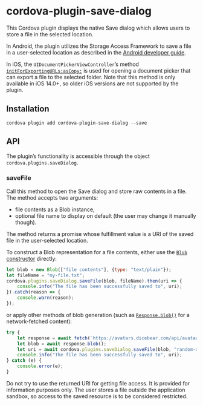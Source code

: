 # cordova-plugin-save-dialog

This Cordova plugin displays the native Save dialog which allows users to store a file in the selected location.

In Android, the plugin utilizes the Storage Access Framework to save a file in a user-selected location as described in the [Android developer guide](https://developer.android.com/training/data-storage/shared/documents-files#create-file).

In iOS, the `UIDocumentPickerViewController`’s method [`initForExportingURLs:asCopy:`](https://developer.apple.com/documentation/uikit/uidocumentpickerviewcontroller/3566731-initforexportingurls?language=objc) is used for opening a document picker that can export a file to the selected folder. Note that this method is only available in iOS 14.0+, so older iOS versions are not supported by the plugin.

## Installation

```
cordova plugin add cordova-plugin-save-dialog --save
```

## API

The plugin’s functionality is accessible through the object `cordova.plugins.saveDialog`.

### saveFile

Call this method to open the Save dialog and store raw contents in a file. The method accepts two arguments:

* file contents as a Blob instance,
* optional file name to display on default (the user may change it manually though).

The method returns a promise whose fulfillment value is a URI of the saved file in the user-selected location.

To construct a Blob representation for a file contents, either use the [`Blob` constructor](https://developer.mozilla.org/en-US/docs/Web/API/Blob/Blob) directly:

```javascript
let blob = new Blob(["file contents"], {type: "text/plain"});
let fileName = "my-file.txt";
cordova.plugins.saveDialog.saveFile(blob, fileName).then(uri => {
    console.info("The file has been successfully saved to", uri);
}).catch(reason => {
    console.warn(reason);
});
```

or apply other methods of blob generation (such as [`Response.blob()`](https://developer.mozilla.org/en-US/docs/Web/API/Response/blob) for a network-fetched content):

```javascript
try {
    let response = await fetch(`https://avatars.dicebear.com/api/avataaars/${Math.random()}.svg`);
    let blob = await response.blob();
    let uri = await cordova.plugins.saveDialog.saveFile(blob, "random-avatar.svg");
    console.info("The file has been successfully saved to", uri);
} catch (e) {
    console.error(e);
}
```

Do not try to use the returned URI for getting file access. It is provided for information purposes only. The user stores a file outside the application sandbox, so access to the saved resource is to be considered restricted.
